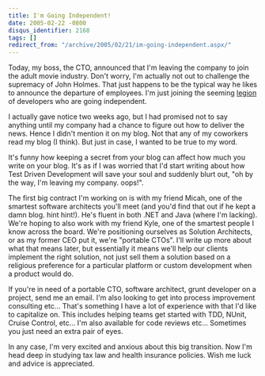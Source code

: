 ```yaml
---
title: I'm Going Independent!
date: 2005-02-22 -0800
disqus_identifier: 2168
tags: []
redirect_from: "/archive/2005/02/21/im-going-independent.aspx/"
---
```


Today, my boss, the CTO, announced that I'm leaving the company to join
the adult movie industry. Don't worry, I'm actually not out to challenge
the supremacy of John Holmes. That just happens to be the typical way he
likes to announce the departure of employees. I'm just joining the
seeming [legion](http://dotAvery.com/blog/archive/2005/02/21/2542.aspx)
of developers who are going independent.

I actually gave notice two weeks ago, but I had promised not to say
anything until my company had a chance to figure out how to deliver the
news. Hence I didn't mention it on my blog. Not that any of my coworkers
read my blog (I think). But just in case, I wanted to be true to my
word.

It's funny how keeping a secret from your blog can affect how much you
write on your blog. It's as if I was worried that I'd start writing
about how Test Driven Development will save your soul and suddenly blurt
out, "oh by the way, I'm leaving my company. oops!".

The first big contract I'm working on is with my friend Micah, one of
the smartest software architects you'll meet (and you'd find that out if
he kept a damn blog. hint hint!). He's fluent in both .NET and Java
(where I'm lacking). We're hoping to also work with my friend Kyle, one
of the smartest people I know across the board. We're positioning
ourselves as Solution Architects, or as my former CEO put it, we're
"portable CTOs". I'll write up more about what that means later, but
essentially it means we'll help our clients implement the right
solution, not just sell them a solution based on a religious preference
for a particular platform or custom development when a product would do.

If you're in need of a portable CTO, software architect, grunt developer
on a project, send me an email. I'm also looking to get into process
improvement consulting etc... That's something I have a lot of
experience with that I'd like to capitalize on. This includes helping
teams get started with TDD, NUnit, Cruise Control, etc... I'm also
available for code reviews etc... Sometimes you just need an extra pair
of eyes.

In any case, I'm very excited and anxious about this big transition. Now
I'm head deep in studying tax law and health insurance policies. Wish me
luck and advice is appreciated.

